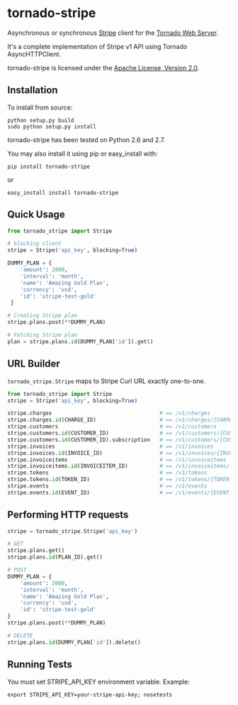 tornado-stripe
=============

Asynchronous or synchronous [Stripe](https://stripe.com/docs/api) client for the [Tornado Web Server](http://tornadoweb.org/).

It's a complete implementation of Stripe v1 API using Tornado AsyncHTTPClient.

tornado-stripe is licensed under the [Apache License, Version 2.0](http://www.apache.org/licenses/LICENSE-2.0.html).


Installation
------------

To install from source:

    python setup.py build
    sudo python setup.py install

tornado-stripe has been tested on Python 2.6 and 2.7.

You may also install it using pip or easy_install with:

    pip install tornado-stripe

or

    easy_install install tornado-stripe


Quick Usage
-----------

```python
from tornado_stripe import Stripe

# blocking client
stripe = Stripe('api_key', blocking=True)

DUMMY_PLAN = {
    'amount': 2000,
    'interval': 'month',
    'name': 'Amazing Gold Plan',
    'currency': 'usd',
    'id': 'stripe-test-gold'
 }

# Creating Stripe plan
stripe.plans.post(**DUMMY_PLAN)

# Fetching Stripe plan
plan = stripe.plans.id(DUMMY_PLAN['id']).get()
```


URL Builder
-----------

`tornado_stripe.Stripe` maps to Stripe Curl URL exactly one-to-one.

```python
from tornado_stripe import Stripe
stripe = Stripe('api_key', blocking=True)

stripe.charges                                  # == /v1/charges
stripe.charges.id(CHARGE_ID)                    # == /v1/charges/{CHARGE_ID}
stripe.customers                                # == /v1/customers
stripe.customers.id(CUSTOMER_ID)                # == /v1/customers/{CUSTOMER_ID}
stripe.customers.id(CUSTOMER_ID).subscription   # == /v1/customers/{CUSTOMER_ID}/subscription
stripe.invoices                                 # == /v1/invoices
stripe.invoices.id(INVOICE_ID)                  # == /v1/invoices/{INVOICE_ID}
stripe.invoiceitems                             # == /v1/invoiceitems
stripe.invoiceitems.id(INVOICEITEM_ID)          # == /v1/invoiceitems/{INVOICEITEM_ID}
stripe.tokens                                   # == /v1/tokens
stripe.tokens.id(TOKEN_ID)                      # == /v1/tokens/{TOKEN_ID}
stripe.events                                   # == /v1/events
stripe.events.id(EVENT_ID)                      # == /v1/events/{EVENT_ID}
```


Performing HTTP requests
------------------------

```python
stripe = tornado_stripe.Stripe('api_key')

# GET
stripe.plans.get()
stripe.plans.id(PLAN_ID).get()

# POST
DUMMY_PLAN = {
    'amount': 2000,
    'interval': 'month',
    'name': 'Amazing Gold Plan',
    'currency': 'usd',
    'id': 'stripe-test-gold'
}
stripe.plans.post(**DUMMY_PLAN)

# DELETE
stripe.plans.id(DUMMY_PLAN['id']).delete()
```


Running Tests
-------------

You must set STRIPE_API_KEY environment variable. Example:

    export STRIPE_API_KEY=your-stripe-api-key; nosetests

